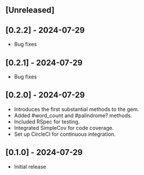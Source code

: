 ## [Unreleased]

## [0.2.2] - 2024-07-29

-   Bug fixes

## [0.2.1] - 2024-07-29

-   Bug fixes

## [0.2.0] - 2024-07-29

-   Introduces the first substantial methods to the gem.
-   Added #word_count and #palindrome? methods.
-   Included RSpec for testing.
-   Integrated SimpleCov for code coverage.
-   Set up CircleCI for continuous integration.

## [0.1.0] - 2024-07-29

-   Initial release
